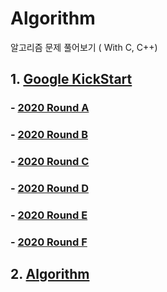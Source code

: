 # Algorithm
알고리즘 문제 풀어보기 ( With C, C++)
## 1. [Google KickStart](https://github.com/donusKim/Algorithm/tree/master/Google_Kickstart)
### - [2020 Round A](https://github.com/donusKim/Algorithm/tree/master/Google_Kickstart/2020A)
### - [2020 Round B](https://github.com/donusKim/Algorithm/tree/master/Google_Kickstart/2020B)
### - [2020 Round C](https://github.com/donusKim/Algorithm/tree/master/Google_Kickstart/2020C)
### - [2020 Round D](https://github.com/donusKim/Algorithm/tree/master/Google_Kickstart/2020D)
### - [2020 Round E](https://github.com/donusKim/Algorithm/tree/master/Google_Kickstart/2020E)
### - [2020 Round F](https://github.com/donusKim/Algorithm/tree/master/Google_Kickstart/2020F)

## 2. [Algorithm](https://github.com/donusKim/Algorithm/tree/master/Algorithm)


